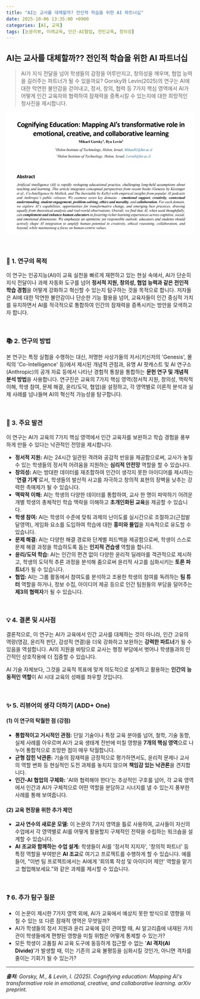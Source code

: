 ```yaml
---
title: "AI는 교사를 대체할까? 전인적 학습을 위한 AI 파트너십"
date: 2025-10-06 13:35:00 +0900
categories: [AI, 교육]
tags: [논문리뷰, 미래교육, 인간-AI협업, 전인교육, 창의성]
---
```


## AI는 교사를 대체할까?? 전인적 학습을 위한 AI 파트너십

> AI가 지식 전달을 넘어 학생들의 감정을 어루만지고, 창의성을 깨우며, 협업 능력을 길러주는 파트너가 될 수 있을까요? Gorsky와 Levin(2025)의 연구는 AI에 대한 막연한 불안감을 걷어내고, 정서, 창의, 협력 등 7가지 핵심 영역에서 AI가 어떻게 인간 교육자와 협력하여 잠재력을 증폭시킬 수 있는지에 대한 희망적인 청사진을 제시합니다.

![사진](/assets/AIs-transformative-role.png)

<br>

### 🎯 1. 연구의 목적

이 연구는 인공지능(AI)이 교육 실천을 빠르게 재편하고 있는 현실 속에서, AI가 단순히 지식 전달이나 과제 자동화 도구를 넘어 **정서적 지원, 창의성, 협업 능력과 같은 전인적 학습 경험**을 어떻게 강화하고 혁신할 수 있는지 탐구하는 것을 목적으로 합니다. 저자들은 AI에 대한 막연한 불안감이나 단순한 기능 활용을 넘어, 교육자들이 인간 중심적 가치를 유지하면서 AI를 적극적으로 통합하여 인간의 잠재력을 증폭시키는 방안을 모색하고자 합니다.

<br>

### 📚 2. 연구의 방법

본 연구는 특정 실험을 수행하는 대신, 저명한 사상가들의 저서(키신저의 'Genesis', 몰릭의 'Co-Intelligence' 등)에서 제시된 개념적 관점과, 유명 AI 팟캐스트 및 AI 연구소(Anthropic)의 공개 자료 등에서 나타난 경험적 통찰을 통합하는 **문헌 연구 및 개념적 분석 방법**을 사용합니다. 연구진은 교육의 7가지 핵심 영역(정서적 지원, 창의성, 맥락적 이해, 학생 참여, 문제 해결, 윤리/도덕, 협업)을 설정하고, 각 영역별로 이론적 분석과 실제 사례를 넘나들며 AI의 혁신적 가능성을 탐구합니다.

<br>

### 🔑 3. 주요 발견

이 연구는 AI가 교육의 7가지 핵심 영역에서 인간 교육자를 보완하고 학습 경험을 풍부하게 만들 수 있다는 낙관적인 전망을 제시합니다.

* **정서적 지원:** AI는 24시간 일관된 격려와 공감적 반응을 제공함으로써, 교사가 놓칠 수 있는 학생들의 정서적 어려움을 지원하는 **심리적 안전망** 역할을 할 수 있습니다.
* **창의성:** AI는 방대한 데이터를 재조합하여 인간이 생각지 못한 아이디어를 제시하는 '**연결 기계**'로서, 학생들의 발산적 사고를 자극하고 창의적 표현의 장벽을 낮추는 강력한 촉매제가 될 수 있습니다.
* **맥락적 이해:** AI는 학생의 다양한 데이터를 통합하여, 교사 한 명이 파악하기 어려운 개별 학생의 총체적인 학습 맥락을 이해하고 **초개인화된 교육**을 제공할 수 있습니다.
* **학생 참여:** AI는 학생의 수준에 맞춰 과제의 난이도를 실시간으로 조절하고(근접발달영역), 게임화 요소를 도입하여 학습에 대한 **흥미와 몰입**을 지속적으로 유도할 수 있습니다.
* **문제 해결:** AI는 다양한 해결 경로와 단계별 피드백을 제공함으로써, 학생이 스스로 문제 해결 과정을 학습하도록 돕는 **인지적 견습생** 역할을 합니다.
* **윤리/도덕 학습:** AI는 인간의 편견 없이 다양한 윤리적 딜레마를 객관적으로 제시하고, 학생의 도덕적 추론 과정을 분석해 줌으로써 윤리적 사고를 심화시키는 **토론 파트너**가 될 수 있습니다.
* **협업:** AI는 그룹 활동에서 참여도를 분석하고 조용한 학생의 참여를 독려하는 **팀 튜터** 역할을 하거나, 정보 수집, 아이디어 제공 등으로 인간 팀원들의 부담을 덜어주는 **제3의 협력자**가 될 수 있습니다.

<br>

### 💡 4. 결론 및 시사점

결론적으로, 이 연구는 AI가 교육에서 인간 교사를 대체하는 것이 아니라, 인간 고유의 역량(영감, 윤리적 판단, 감성적 연결)을 더욱 강화하고 보완하는 **강력한 파트너**가 될 수 있음을 역설합니다. AI의 지원을 바탕으로 교사는 행정 부담에서 벗어나 학생들과의 인간적인 상호작용에 더 집중할 수 있습니다.

AI 기술 자체보다, 그것을 교육적 목표에 맞게 의도적으로 설계하고 활용하는 **인간의 능동적인 역할**이 AI 시대 교육의 성패를 좌우할 것입니다.

<br>

### ✨ 5. 리뷰어의 생각 더하기 (ADD+ One)

#### (1) 이 연구의 탁월한 점 (강점)

* **통합적이고 거시적인 관점:** 단일 기술이나 특정 교육 분야를 넘어, 철학, 기술 동향, 실제 사례를 아우르며 AI가 교육 생태계 전반에 미칠 영향을 **7개의 핵심 영역**으로 나누어 통합적으로 조망한 점이 매우 탁월합니다.
* **균형 잡힌 낙관론:** 기술의 잠재력을 긍정적으로 평가하면서도, 윤리적 문제나 교사의 역할 변화 등 현실적인 도전 과제를 놓치지 않으며 **책임감 있는 낙관론**을 견지합니다.
* **인간-AI 협업의 구체화:** 'AI와 협력해야 한다'는 추상적인 구호를 넘어, 각 교육 영역에서 인간과 AI가 구체적으로 어떤 역할을 분담하고 시너지를 낼 수 있는지 풍부한 사례를 통해 보여줍니다.

#### (2) 교육 현장을 위한 추가 제언

* **교사 연수의 새로운 모델:** 이 논문의 7가지 영역을 틀로 사용하여, 교사들이 자신의 수업에서 각 영역별로 AI를 어떻게 활용할지 구체적인 전략을 수립하는 워크숍을 설계할 수 있습니다.
* **AI 조교와 함께하는 수업 설계:** 학생들이 AI를 '정서적 지지자', '창의적 파트너' 등 특정 역할을 부여받은 **AI 조교**로 여기고 프로젝트를 수행하게 할 수 있습니다. 예를 들어, "이번 팀 프로젝트에서는 AI에게 '회의록 작성 및 아이디어 제안' 역할을 맡기고 협업해보세요."와 같은 과제를 제시할 수 있습니다.

<br>

### ❓ 6. 추가 탐구 질문

* 이 논문이 제시한 7가지 영역 외에, AI가 교육에서 예상치 못한 방식으로 영향을 미칠 수 있는 또 다른 잠재적 영역은 무엇일까?
* AI가 학생들의 정서 지원과 윤리 교육에 깊이 관여할 때, AI 알고리즘에 내재된 가치관이 학생들에게 편향된 영향을 미칠 위험은 어떻게 통제할 수 있는가?
* 모든 학생이 고품질 AI 교육 도구에 동등하게 접근할 수 없는 '**AI 격차(AI Divide)**'가 발생할 때, 이는 기존의 교육 불평등을 심화시킬 것인가, 아니면 격차를 줄이는 기회가 될 수 있는가?

---

_**출처:** Gorsky, M., & Levin, I. (2025). Cognifying education: Mapping AI's transformative role in emotional, creative, and collaborative learning. arXiv preprint._
